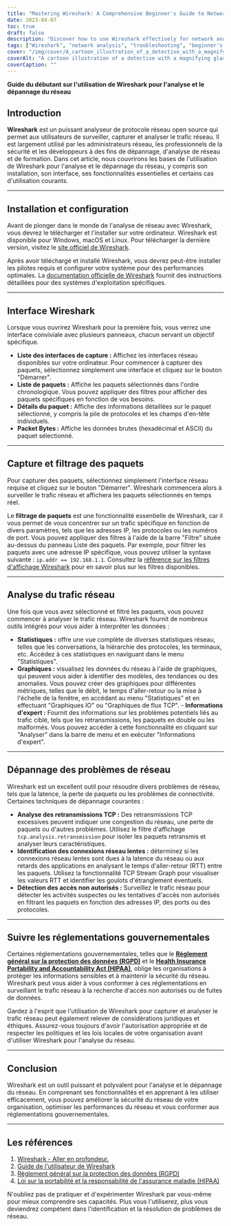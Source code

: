```yaml
---
title: "Mastering Wireshark: A Comprehensive Beginner's Guide to Network Analysis"
date: 2023-04-07
toc: true
draft: false
description: "Discover how to use Wireshark effectively for network analysis and troubleshooting with this detailed beginner's guide."
tags: ["Wireshark", "network analysis", "troubleshooting", "beginner's guide", "network monitoring", "packet capture", "network protocols", "TCP/IP", "data visualization", "network security", "capture filters", "display filters", "network devices", "Ethernet", "network topology", "network diagnostics", "network administration", "network performance", "Wireshark tutorial", "data packets"]
cover: "/img/cover/A_cartoon_illustration_of_a_detective_with_a_magnifying_glass.png"
coverAlt: "A cartoon illustration of a detective with a magnifying glass analyzing network cables, while Wireshark logo hovers above them, symbolizing the process of network troubleshooting and analysis using Wireshark."
coverCaption: ""
---
```


 **Guide du débutant sur l'utilisation de Wireshark pour l'analyse et le dépannage du réseau**  ## Introduction  **Wireshark** est un puissant analyseur de protocole réseau open source qui permet aux utilisateurs de surveiller, capturer et analyser le trafic réseau. Il est largement utilisé par les administrateurs réseau, les professionnels de la sécurité et les développeurs à des fins de dépannage, d'analyse de réseau et de formation. Dans cet article, nous couvrirons les bases de l'utilisation de Wireshark pour l'analyse et le dépannage du réseau, y compris son installation, son interface, ses fonctionnalités essentielles et certains cas d'utilisation courants.  ______  ## Installation et configuration  Avant de plonger dans le monde de l'analyse de réseau avec Wireshark, vous devrez le télécharger et l'installer sur votre ordinateur. Wireshark est disponible pour Windows, macOS et Linux. Pour télécharger la dernière version, visitez le [site officiel de Wireshark](https://www.wireshark.org/#download).  Après avoir téléchargé et installé Wireshark, vous devrez peut-être installer les pilotes requis et configurer votre système pour des performances optimales. La [documentation officielle de Wireshark](https://www.wireshark.org/docs/wsug_html_chunked/) fournit des instructions détaillées pour des systèmes d'exploitation spécifiques.  ______  ## Interface Wireshark  Lorsque vous ouvrirez Wireshark pour la première fois, vous verrez une interface conviviale avec plusieurs panneaux, chacun servant un objectif spécifique.  - **Liste des interfaces de capture :** Affichez les interfaces réseau disponibles sur votre ordinateur. Pour commencer à capturer des paquets, sélectionnez simplement une interface et cliquez sur le bouton "Démarrer". - **Liste de paquets :** Affiche les paquets sélectionnés dans l'ordre chronologique. Vous pouvez appliquer des filtres pour afficher des paquets spécifiques en fonction de vos besoins. - **Détails du paquet :** Affiche des informations détaillées sur le paquet sélectionné, y compris la pile de protocoles et les champs d'en-tête individuels. - **Packet Bytes :** Affiche les données brutes (hexadécimal et ASCII) du paquet sélectionné.  ______  ## Capture et filtrage des paquets  Pour capturer des paquets, sélectionnez simplement l'interface réseau requise et cliquez sur le bouton "Démarrer". Wireshark commencera alors à surveiller le trafic réseau et affichera les paquets sélectionnés en temps réel.  Le **filtrage de paquets** est une fonctionnalité essentielle de Wireshark, car il vous permet de vous concentrer sur un trafic spécifique en fonction de divers paramètres, tels que les adresses IP, les protocoles ou les numéros de port. Vous pouvez appliquer des filtres à l'aide de la barre "Filtre" située au-dessus du panneau Liste des paquets. Par exemple, pour filtrer les paquets avec une adresse IP spécifique, vous pouvez utiliser la syntaxe suivante : `ip.addr == 192.168.1.1`. Consultez la [référence sur les filtres d'affichage Wireshark](https://www.wireshark.org/docs/man-pages/wireshark-filter.html) pour en savoir plus sur les filtres disponibles.  ______  ## Analyse du trafic réseau  Une fois que vous avez sélectionné et filtré les paquets, vous pouvez commencer à analyser le trafic réseau. Wireshark fournit de nombreux outils intégrés pour vous aider à interpréter les données :  - **Statistiques :** offre une vue complète de diverses statistiques réseau, telles que les conversations, la hiérarchie des protocoles, les terminaux, etc. Accédez à ces statistiques en naviguant dans le menu "Statistiques". - **Graphiques :** visualisez les données du réseau à l'aide de graphiques, qui peuvent vous aider à identifier des modèles, des tendances ou des anomalies. Vous pouvez créer des graphiques pour différentes métriques, telles que le débit, le temps d'aller-retour ou la mise à l'échelle de la fenêtre, en accédant au menu "Statistiques" et en effectuant "Graphiques IO" ou "Graphiques de flux TCP". - **Informations d'expert :** Fournit des informations sur les problèmes potentiels liés au trafic ciblé, tels que les retransmissions, les paquets en double ou les malformés. Vous pouvez accéder à cette fonctionnalité en cliquant sur "Analyser" dans la barre de menu et en exécuter "Informations d'expert".  ______  ## Dépannage des problèmes de réseau  Wireshark est un excellent outil pour résoudre divers problèmes de réseau, tels que la latence, la perte de paquets ou les problèmes de connectivité. Certaines techniques de dépannage courantes :  - **Analyse des retransmissions TCP :** Des retransmissions TCP excessives peuvent indiquer une congestion du réseau, une perte de paquets ou d'autres problèmes. Utilisez le filtre d'affichage `tcp.analysis.retransmission` pour isoler les paquets retransmis et analyser leurs caractéristiques. - **Identification des connexions réseau lentes :** déterminez si les connexions réseau lentes sont dues à la latence du réseau ou aux retards des applications en analysant le temps d'aller-retour (RTT) entre les paquets. Utilisez la fonctionnalité TCP Stream Graph pour visualiser les valeurs RTT et identifier les goulots d'étranglement éventuels. - **Détection des accès non autorisés :** Surveillez le trafic réseau pour détecter les activités suspectes ou les tentatives d'accès non autorisés en filtrant les paquets en fonction des adresses IP, des ports ou des protocoles.  ______  ## Suivre les réglementations gouvernementales  Certaines réglementations gouvernementales, telles que le [**Règlement général sur la protection des données (RGPD)**](https://eur-lex.europa.eu/legal-content/EN/TXT/?uri=CELEX:32016R0679 ) et le [**Health Insurance Portability and Accountability Act (HIPAA)**](https://www.hhs.gov/hipaa/index.html), oblige les organisations à protéger les informations sensibles et à maintenir la sécurité du réseau. Wireshark peut vous aider à vous conformer à ces réglementations en surveillant le trafic réseau à la recherche d'accès non autorisés ou de fuites de données.  Gardez à l'esprit que l'utilisation de Wireshark pour capturer et analyser le trafic réseau peut également relever de considérations juridiques et éthiques. Assurez-vous toujours d'avoir l'autorisation appropriée et de respecter les politiques et les lois locales de votre organisation avant d'utiliser Wireshark pour l'analyse du réseau.  ______  ## Conclusion  Wireshark est un outil puissant et polyvalent pour l'analyse et le dépannage du réseau. En comprenant ses fonctionnalités et en apprenant à les utiliser efficacement, vous pouvez améliorer la sécurité du réseau de votre organisation, optimiser les performances du réseau et vous conformer aux réglementations gouvernementales.  ______  ## Les références  1. [Wireshark - Aller en profondeur.](https://www.wireshark.org/) 2. [Guide de l'utilisateur de Wireshark](https://www.wireshark.org/docs/wsug_html_chunked/) 3. [Règlement général sur la protection des données (RGPD)](https://eur-lex.europa.eu/legal-content/FR/TXT/?uri=CELEX:32016R0679) 4. [Loi sur la portabilité et la responsabilité de l'assurance maladie (HIPAA)](https://www.hhs.gov/hipaa/index.html)  N'oubliez pas de pratiquer et d'expérimenter Wireshark par vous-même pour mieux comprendre ses capacités. Plus vous l'utiliserez, plus vous deviendrez compétent dans l'identification et la résolution de problèmes de réseau.    